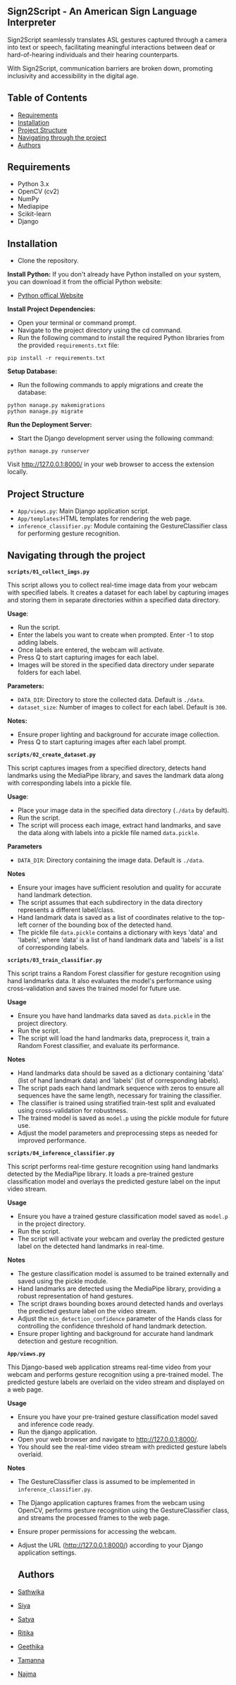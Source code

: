 
## Sign2Script - An American Sign Language Interpreter

Sign2Script  seamlessly translates ASL gestures captured through a camera into text or speech, facilitating meaningful interactions between deaf or hard-of-hearing individuals and their hearing counterparts.

With Sign2Script, communication barriers are broken down, promoting inclusivity and accessibility in the digital age.

## Table of Contents
- [Requirements](#requirements)
- [Installation](#installation)
- [Project Structure](#project-structure)
- [Navigating through the project](#navigating-through-the-project)
- [Authors](#authors)

## Requirements
- Python 3.x
- OpenCV (cv2)
- NumPy
- Mediapipe
- Scikit-learn
- Django
## Installation
- Clone the repository.

__Install Python:__
If you don't already have Python installed on your system, you can download it from the official Python website:
- [Python offical Website](https://www.python.org/downloads/)

__Install Project Dependencies:__
- Open your terminal or command prompt.
- Navigate to the project directory using the cd command.
- Run the following command to install the required Python libraries from the provided ```requirements.txt``` file:
```
pip install -r requirements.txt
```
__Setup Database:__
- Run the following commands to apply migrations and create the database:
```
python manage.py makemigrations
python manage.py migrate
```
__Run the Deployment Server:__

- Start the Django development server using the following command:
```
python manage.py runserver
```
Visit http://127.0.0.1:8000/ in your web browser to access the extension locally.
## Project Structure
- ```App/views.py```: Main Django application script.
- ```App/templates```:HTML templates for rendering the web page.
- ```inference_classifier.py```: Module containing the GestureClassifier class for performing gesture recognition.

## Navigating through the project

 __```scripts/01_collect_imgs.py```__

This script allows you to collect real-time image data from your webcam with specified labels. It creates a dataset for each label by capturing images and storing them in separate directories within a specified data directory.

 __Usage__:
- Run the script.
- Enter the labels you want to create when prompted. Enter -1 to stop adding labels.
- Once labels are entered, the webcam will activate.
- Press Q to start capturing images for each label.
- Images will be stored in the specified data directory under separate folders for each label.

__Parameters:__

- `DATA_DIR`: Directory to store the collected data. Default is `./data`.
- `dataset_size`: Number of images to collect for each label. Default is `300`.

__Notes:__

- Ensure proper lighting and background for accurate image collection.
- Press Q to start capturing images after each label prompt.

__```scripts/02_create_dataset.py```__

This script captures images from a specified directory, detects hand landmarks using the MediaPipe library, and saves the landmark data along with corresponding labels into a pickle file.

__Usage__:

- Place your image data in the specified data directory (```./data``` by default).
- Run the script.
- The script will process each image, extract hand landmarks, and save the data along with labels into a pickle file named `data.pickle`.

__Parameters__

- `DATA_DIR`: Directory containing the image data. Default is `./data`.

__Notes__

- Ensure your images have sufficient resolution and quality for accurate hand landmark detection.
- The script assumes that each subdirectory in the data directory represents a different label/class.
- Hand landmark data is saved as a list of coordinates relative to the top-left corner of the bounding box of the detected hand.
- The pickle file `data.pickle` contains a dictionary with keys 'data' and 'labels', where 'data' is a list of hand landmark data and 'labels' is a list of corresponding labels.

__```scripts/03_train_classifier.py```__

This script trains a Random Forest classifier for gesture recognition using hand landmarks data. It also evaluates the model's performance using cross-validation and saves the trained model for future use.

__Usage__

- Ensure you have hand landmarks data saved as `data.pickle` in the project directory.
- Run the script.
- The script will load the hand landmarks data, preprocess it, train a Random Forest classifier, and evaluate its performance.

 __Notes__

- Hand landmarks data should be saved as a dictionary containing 'data' (list of hand landmark data) and 'labels' (list of corresponding labels).
- The script pads each hand landmark sequence with zeros to ensure all sequences have the same length, necessary for training the classifier.
- The classifier is trained using stratified train-test split and evaluated using cross-validation for robustness.
- The trained model is saved as `model.p` using the pickle module for future use.
- Adjust the model parameters and preprocessing steps as needed for improved performance.

__```scripts/04_inference_classifier.py```__

This script performs real-time gesture recognition using hand landmarks detected by the MediaPipe library. It loads a pre-trained gesture classification model and overlays the predicted gesture label on the input video stream.

__Usage__

- Ensure you have a trained gesture classification model saved as `model.p` in the project directory.
- Run the script.
- The script will activate your webcam and overlay the predicted gesture label on the detected hand landmarks in real-time.

__Notes__

- The gesture classification model is assumed to be trained externally and saved using the pickle module.
- Hand landmarks are detected using the MediaPipe library, providing a robust representation of hand gestures.
- The script draws bounding boxes around detected hands and overlays the predicted gesture label on the video stream.
- Adjust the `min_detection_confidence` parameter of the Hands class for controlling the confidence threshold of hand landmark detection.
- Ensure proper lighting and background for accurate hand landmark detection and gesture recognition.

__```App/views.py```__

This Django-based web application streams real-time video from your webcam and performs gesture recognition using a pre-trained model. The predicted gesture labels are overlaid on the video stream and displayed on a web page.

__Usage__

- Ensure you have your pre-trained gesture classification model saved and inference code ready.
- Run the django application.
- Open your web browser and navigate to http://127.0.0.1:8000/.
- You should see the real-time video stream with predicted gesture labels overlaid.

__Notes__

- The GestureClassifier class is assumed to be implemented in `inference_classifier.py`.
- The Django application captures frames from the webcam using OpenCV, performs gesture recognition using the GestureClassifier class, and streams the processed frames to the web page.
- Ensure proper permissions for accessing the webcam.
- Adjust the URL (http://127.0.0.1:8000/) according to your Django application settings.

  ## Authors
- [Sathwika](https://github.com/SreeSathwika)
- [Siya](https://github.com/arorasiya008)
- [Satya](https://github.com/kuval-2004)
- [Ritika](https://github.com/ritzz912)
- [Geethika](https://github.com/GeethikaVangapandu)
- [Tamanna](https://github.com/TamannaRao)
- [Najma](https://github.com/najma-mousavi)
